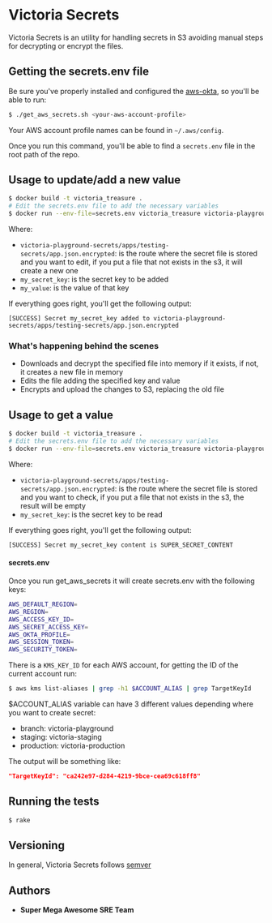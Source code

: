 # Victoria Secrets

Victoria Secrets is an utility for handling secrets in S3 avoiding manual steps for decrypting or encrypt the files.


## Getting the secrets.env file

Be sure you've properly installed and configured the [aws-okta](https://confluence.flywire.tech/display/SRE/AWS+programmatic+credentials+via+Okta), so you'll be able to run:

```bash
$ ./get_aws_secrets.sh <your-aws-account-profile>
```

Your AWS account profile names can be found in `~/.aws/config`.

Once you run this command, you'll be able to find a `secrets.env` file in the root path of the repo.

## Usage to update/add a new value

```bash
$ docker build -t victoria_treasure .
# Edit the secrets.env file to add the necessary variables
$ docker run --env-file=secrets.env victoria_treasure victoria-playground-secrets/apps/testing-secrets/app.json.encrypted my_secret_key my_value
```

Where:

* `victoria-playground-secrets/apps/testing-secrets/app.json.encrypted`: is the route where the secret file is stored and you want to edit, if you put a file that not exists in the s3, it will create a new one
* `my_secret_key`: is the secret key to be added
* `my_value`: is the value of that key

If everything goes right, you'll get the following output:

```text
[SUCCESS] Secret my_secret_key added to victoria-playground-secrets/apps/testing-secrets/app.json.encrypted
```

### What's happening behind the scenes

* Downloads and decrypt the specified file into memory if it exists, if not, it creates a new file in memory
* Edits the file adding the specified key and value
* Encrypts and upload the changes to S3, replacing the old file


## Usage to get a value

```bash
$ docker build -t victoria_treasure .
# Edit the secrets.env file to add the necessary variables
$ docker run --env-file=secrets.env victoria_treasure victoria-playground-secrets/apps/testing-secrets/app.json.encrypted my_secret_key
```

Where:

* `victoria-playground-secrets/apps/testing-secrets/app.json.encrypted`: is the route where the secret file is stored and you want to check, if you put a file that not exists in the s3, the result will be empty
* `my_secret_key`: is the secret key to be read

If everything goes right, you'll get the following output:

```text
[SUCCESS] Secret my_secret_key content is SUPER_SECRET_CONTENT
```

#### secrets.env

Once you run get_aws_secrets it will create secrets.env with the following keys:

```bash
AWS_DEFAULT_REGION=
AWS_REGION=
AWS_ACCESS_KEY_ID=
AWS_SECRET_ACCESS_KEY=
AWS_OKTA_PROFILE=
AWS_SESSION_TOKEN=
AWS_SECURITY_TOKEN=
```

There is a `KMS_KEY_ID` for each AWS account, for getting the ID of the current account run:

```bash
$ aws kms list-aliases | grep -h1 $ACCOUNT_ALIAS | grep TargetKeyId
```

$ACCOUNT_ALIAS variable can have 3 different values depending where you want to create secret:

* branch: victoria-playground
* staging: victoria-staging
* production: victoria-production

The output will be something like:
```json
"TargetKeyId": "ca242e97-d284-4219-9bce-cea69c618ff8"
```

## Running the tests

```bash
$ rake
```

## Versioning

In general, Victoria Secrets follows [semver](https://semver.org/)

## Authors

* **Super Mega Awesome SRE Team**
